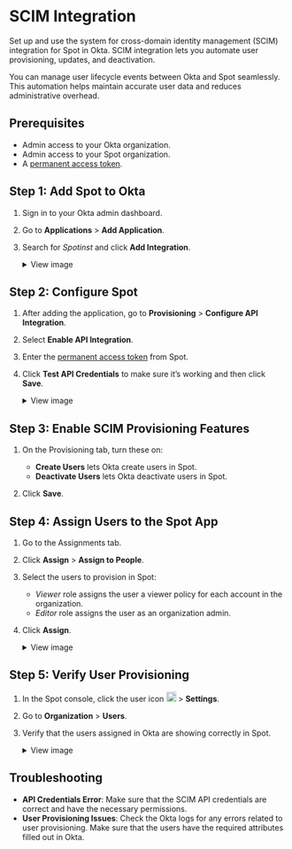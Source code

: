 # SCIM Integration

Set up and use the system for cross-domain identity management (SCIM) integration for Spot in Okta. SCIM integration lets you automate user provisioning, updates, and deactivation.

You can manage user lifecycle events between Okta and Spot seamlessly. This automation helps maintain accurate user data and reduces administrative overhead.

## Prerequisites
* Admin access to your Okta organization.
* Admin access to your Spot organization.
* A [permanent access token](https://docs.spot.io/administration/api/create-api-token).

## Step 1: Add Spot to Okta

1. Sign in to your Okta admin dashboard.
2. Go to **Applications** > **Add Application**.
3. Search for <i>Spotinst</i> and click **Add Integration**.

    <details>
     <summary markdown="span">View image</summary>

     <img alt="scim1" src="https://github.com/user-attachments/assets/7f2c1ee9-cb5b-442a-b680-569b505fef50" />

    </details>

## Step 2: Configure Spot

1. After adding the application, go to **Provisioning** > **Configure API Integration**.
2. Select **Enable API Integration**.
3. Enter the [permanent access token](https://docs.spot.io/administration/api/create-api-token) from Spot.
4. Click **Test API Credentials** to make sure it’s working and then click **Save**.
   
    <details>
     <summary markdown="span">View image</summary>
      
     <img alt="scim2" src="https://github.com/user-attachments/assets/fc8cae93-8796-4fd1-bb6f-e67a638eb49d" />
    </details>

## Step 3: Enable SCIM Provisioning Features

1. On the Provisioning tab, turn these on:
     * **Create Users** lets Okta create users in Spot.
     * **Deactivate Users** lets Okta deactivate users in Spot.

2. Click **Save**.

## Step 4: Assign Users to the Spot App

1. Go to the Assignments tab.
2. Click **Assign** > **Assign to People**.
3. Select the users to provision in Spot:
     * <i>Viewer</i> role assigns the user a viewer policy for each account in the organization.
     * <i>Editor</i> role assigns the user as an organization admin.
4. Click **Assign**.

    <details>
     <summary markdown="span">View image</summary>
   
     <img alt="scim3" src="https://github.com/user-attachments/assets/4b146b19-1b6d-4e22-b25b-90d87b440835" />
    </details>

## Step 5: Verify User Provisioning

1. In the Spot console, click the user icon <img height="18" src="https://docs.spot.io/administration/_media/usericon.png" />  > **Settings**.
3. Go to **Organization** > **Users**.
2. Verify that the users assigned in Okta are showing correctly in Spot.
    <details>
     <summary markdown="span">View image</summary>

     <img alt="scim4" src="https://github.com/user-attachments/assets/21ecaf2e-fc5c-4296-9c01-c8b6ae6195dd" />

    </details>


## Troubleshooting

* **API Credentials Error**: Make sure that the SCIM API credentials are correct and have the necessary permissions.
* **User Provisioning Issues**: Check the Okta logs for any errors related to user provisioning. Make sure that the users have the required attributes filled out in Okta.
